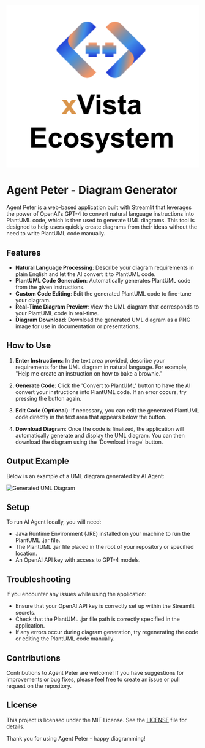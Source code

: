 ![Product Logo](xvista_logo.png)

# Agent Peter - Diagram Generator

Agent Peter is a web-based application built with Streamlit that leverages the power of OpenAI's GPT-4 to convert natural language instructions into PlantUML code, which is then used to generate UML diagrams. This tool is designed to help users quickly create diagrams from their ideas without the need to write PlantUML code manually.

## Features

- **Natural Language Processing**: Describe your diagram requirements in plain English and let the AI convert it to PlantUML code.
- **PlantUML Code Generation**: Automatically generates PlantUML code from the given instructions.
- **Custom Code Editing**: Edit the generated PlantUML code to fine-tune your diagram.
- **Real-Time Diagram Preview**: View the UML diagram that corresponds to your PlantUML code in real-time.
- **Diagram Download**: Download the generated UML diagram as a PNG image for use in documentation or presentations.

## How to Use

1. **Enter Instructions**: In the text area provided, describe your requirements for the UML diagram in natural language. For example, "Help me create an instruction on how to bake a brownie."

2. **Generate Code**: Click the 'Convert to PlantUML' button to have the AI convert your instructions into PlantUML code. If an error occurs, try pressing the button again.

3. **Edit Code (Optional)**: If necessary, you can edit the generated PlantUML code directly in the text area that appears below the button.

4. **Download Diagram**: Once the code is finalized, the application will automatically generate and display the UML diagram. You can then download the diagram using the 'Download image' button.

## Output Example

Below is an example of a UML diagram generated by AI Agent:

![Generated UML Diagram](output_example.png)

## Setup

To run AI Agent locally, you will need:

- Java Runtime Environment (JRE) installed on your machine to run the PlantUML .jar file.
- The PlantUML .jar file placed in the root of your repository or specified location.
- An OpenAI API key with access to GPT-4 models.

## Troubleshooting

If you encounter any issues while using the application:

- Ensure that your OpenAI API key is correctly set up within the Streamlit secrets.
- Check that the PlantUML .jar file path is correctly specified in the application.
- If any errors occur during diagram generation, try regenerating the code or editing the PlantUML code manually.

## Contributions

Contributions to Agent Peter are welcome! If you have suggestions for improvements or bug fixes, please feel free to create an issue or pull request on the repository.

## License

This project is licensed under the MIT License. See the [LICENSE](LICENSE) file for details.

Thank you for using Agent Peter - happy diagramming!
